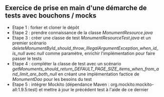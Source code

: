## Exercice de prise en main d'une démarche de tests avec bouchons / mocks

- Etape 1 : forker et cloner le dépôt
- Etape 2 : prendre connaissance de la classe *MonumentResource.java*
- Etape 3 : créer une classe de test *MonumentResourceTest.java* et un premier scénario *deleteMonumentById_should_throw_IllegalArgumentException_when_id_is_null* avec *null* comme paramètre, enrichir l'implémentation pour faire passer le tests
- Etape 4 : compléter la classe de test avec un scénario *getMonuments_should_return_DEFAULT_PAGE_SIZE_items_when_from_and_limit_are_both_null* en créant une implémentation factice de *MonumentDao* pour les besoins du test
- Etape 5 : intégrer Mockito (dépendance Maven : org.mockito:mockito-all:1.9.5:test) et mettre à jour le précédent test à l'aide de ce dernier
